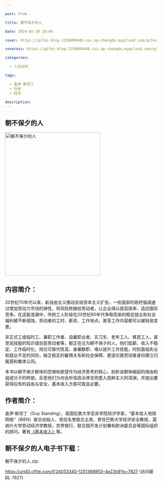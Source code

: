 ```yaml
---

post: true

title: 朝不保夕的人

date: 2024-05-30 10:04

cover: https://qifei-blog-1256009448.cos.ap-chengdu.myqcloud.com/qifei-blog/64bcf28b1ddac507cc3bcf06.jpg

coveross: https://qifei-blog-1256009448.cos.ap-chengdu.myqcloud.com/qifei-blog/64bcf28b1ddac507cc3bcf06.jpg

categories:

  - 人文社科

tags:

  - 盖伊·斯坦丁
  - 社会
  - 经济

description:
---
```


## 朝不保夕的人

<img alt="朝不保夕的人" class="aligncenter loaded" data-was-processed="true" decoding="async" fetchpriority="high" height="471" src="https://qifei-blog-1256009448.cos.ap-chengdu.myqcloud.com/qifei-blog/64bcf28b1ddac507cc3bcf06.jpg" style="cursor: zoom-in;" width="314"/>

## 内容简介：

20世纪70年代以来，新自由主义推动全球资本主义扩张，一些国家的政府强调通过增加劳动力市场的弹性，将风险转嫁给劳动者，让企业得以提高效率、适应国际竞争。在这股浪潮中，传统工人阶级在20世纪60年代争取而来的稳定就业和社会福利被不断侵蚀，劳动者的工时、薪资、工作地点，甚至工作内容都可以被轻易变更。

非正式工或临时工、兼职工作者、自雇职业者、实习生、老年工人、移民工人，甚至高技能的知识或创意劳动者等，都正在沦为朝不保夕的人。他们低薪、收入不稳定、工作临时化、岗位可替代性高、身兼数职、难以提升工作技能，时刻面临失业和就业不足的风险，缺乏稳定的雇佣关系和社会保障，更遑论就劳动者身份建立归属感和集体认同。

本书以朝不保夕群体的恐惧和欲望作为经济思考的核心，剖析该群体崛起的缘由和组成分子的样貌，反思他们为何会听信政治谗言而堕入民粹主义的深渊，并提出要获得应有的自由与安全，基本收入方案可取且必要。

## 作者简介：

盖伊·斯坦丁（Guy Standing），英国伦敦大学亚非学院经济学家，“基本收入地球网络”（BIEN）联合创始人、现任名誉联合主席。曾任巴斯大学经济安全教授，莫纳什大学劳动经济学教授，世界银行、联合国开发计划署和欧洲委员会等国际组织的顾问。著有<a href="https://www.huibooks.com/8306.html">《基本收入》</a>等。

## 朝不保夕的人电子书下载：

朝不保夕的人.zip: 

https://url40.ctfile.com/f/24033340-1251368953-4e22b9?p=7827 (访问密码: 7827)
